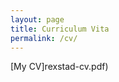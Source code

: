 ```yaml
---
layout: page
title: Curriculum Vita
permalink: /cv/
---
```


[My CV]rexstad-cv.pdf)

<!--
[PDF of CV](https://drive.google.com/open?id=0B0px4lodnQN7OHdrU3RaS2hrZ2s)


https://www.dropbox.com/s/nlqfs3bnr3q9kvd/rexstad-cv.pdf?dl=0


{% include embedpdf.html code="https://www.dropbox.com/s/nlqfs3bnr3q9kvd/rexstad-cv.pdf?dl=0" width=100 height=800 %}
-->
